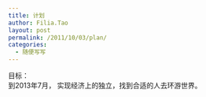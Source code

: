 ```yaml
---
title: 计划
author: Filia.Tao
layout: post
permalink: /2011/10/03/plan/
categories:
  - 随便写写
---
```

目标：  
到2013年7月， 实现经济上的独立，找到合适的人去环游世界。